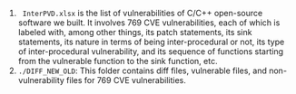 1.  ` InterPVD.xlsx` is the list of vulnerabilities of C/C++ open-source software we built. It involves 769 CVE vulnerabilities, each of which is labeled with, among other things, its patch statements, its sink statements, its nature in terms of being inter-procedural or not, its type of inter-procedural vulnerability, and its sequence of functions starting from the vulnerable function to the sink function, etc.
2.  `./DIFF_NEW_OLD`: This folder contains diff files, vulnerable files, and non-vulnerability files for 769 CVE vulnerabilities.
